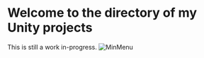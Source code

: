 # Welcome to the directory of my Unity projects

This is still a work in-progress.
![MinMenu](https://user-images.githubusercontent.com/21669120/198106364-fe5627e1-89ae-4b13-a7ce-5fcafaa40e84.png)
